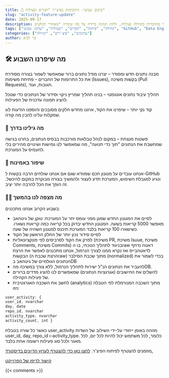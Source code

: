 ```yaml
---
title: 🚀 סיכום שבועי- התקדמות בפיצ'ר "חברים ופעילות"
slug: "activity-feature-update"
date: 2025-09-17
description: השבוע עשינו צעד גדול קדימה בפיתוח פיצ'ר חברים ופעילות – הכלי שיאפשר לנו לראות כמה כל אחד מהחברות בקהילה פעילות, ולתת תמונה ברורה על מה שקורה "מאחורי הקלעים".
tags: ["קהילה", "פיתוח", "חברים", "פעילות", "עדכון שבועי", "GitHub", "Data Engineering"]
categories: ["עדכונים", "פיצ'רים", "קהילה"]
author: בר לביא
---
```

## 🛠 מה שיפרנו השבוע

מבנה נתונים חדש ומסודר – יצרנו מודל נתונים ברור שמאפשר לשמור בצורה מסודרת את כל התרומות של החברים – פתיחת משימות (Issues), בקשות משיכה (Pull Requests), תגובות, ועוד.


תהליך עיבוד נתונים אוטומטי – בנינו תהליך שמריץ ניקוי וסידור של הנתונים כדי שנוכל להציג תמונה עדכנית של הפעילות.


קוד נקי יותר – שיפרנו את הקוד, ארגנו מחדש חלקים מסובכים והוספנו הודעות לוג שמקלות עלינו להבין מה קורה.



### 🔎 מה גילינו בדרך


פשטות מנצחת – במקום לנהל טבלאות מורכבות בבסיס הנתונים, בחרנו בגישה שמחשבת את הנתונים "תוך כדי תנועה", מה שמאפשר לנו גמישות ושינויים מהירים בלי להעמיס על המערכת.



### 🧠 שיפור באמינות
אנחנו עובדים על מנגנון חכם שמוודא שגם אם אנחנו שולחים הרבה בקשות ל-GitHub ונגיע למגבלת השימוש, המערכת תדע לעצור ולהמשיך בצורה מבוקרת במקום להיכשל. זה הופך את הכל להרבה יותר יציב.

### 👩‍💻 מה מצפה לנו בהמשך
בשבוע הקרוב אנחנו מתכננים:
- לסיים את המנגנון החדש שמגן מפני עומס יתר על המערכת:
טוקן של גיטהאב מאפשר 5000 קריאות בשעה. המנגנון החדש יבדוק בכל קריאה כמה קריאות נשארו. כשישארו 100 קריאות בלבד המערכת תיכנס למנגנון השהיה של שעה.
- לסיים סידור נכון יותר של החלק הראשון של הקוד
- לפרק את הקוד לסרביסים לפי פונקציונאליות (משיכת PR, משיכת Isuue, משיכת Comments, משיכת Commits)
בניגוד לתהליך הנוכחי, בו הraw דאטה נדחף לדאטהבייס ואז נקרא ממנו לצורך הנרמול, אנחנו מתכננים לאפשר את הרצת הבקשות (הרצת שכבת הraw) מתוך שכבת הסילבר (normalized) בכדי
לשמור את הנתונים הגולמיים של גיטהאב בDB
- להעביר את הנתונים הנ"ל ישירות לתהליך הנרמול, ללא צורך במשיכה מהDB.
- להשלים את החישובים (אגרגציות הנתונים) שמאפשרים לנו להציג מדדים ברורים של פעילות הקהילה.
- לחשב את השכבה האגרגטיבית (analytics) מתוך השכבה המנורמלת לפי הטבלה הזו:

<div dir="ltr">

```javascript
user_activity: {
user_id, nvarchar       
day, date               
repo_id, nvarchar       
activity_type, nvarchar 
activity_count, int }     
```

</div>

כאשר כל שורה בטבלת user_activity מזוהה באופן ייחודי על-ידי השילוב של השדות user_id, day, repo_id ו-activity_type.
כלומר, לכל משתמש יכול להיות לכל יום, לכל מאגר ולכל סוג פעילות רשומה אחת בלבד.

מוזמנים להצטרף לפיתוח הפיצ'ר.
<a href="https://discord.gg/ctjv8vKZez" target="_blank" rel="noopener">לחצו כאן כדי להצטרף לערוץ הדיונים בדיסקורד.</a>

<a href="https://github.com/Maakaf/friends-activity-backend" target="_blank" rel="noopener">קישור לריפו של הפרוייקט</a>

{{< comments >}}
